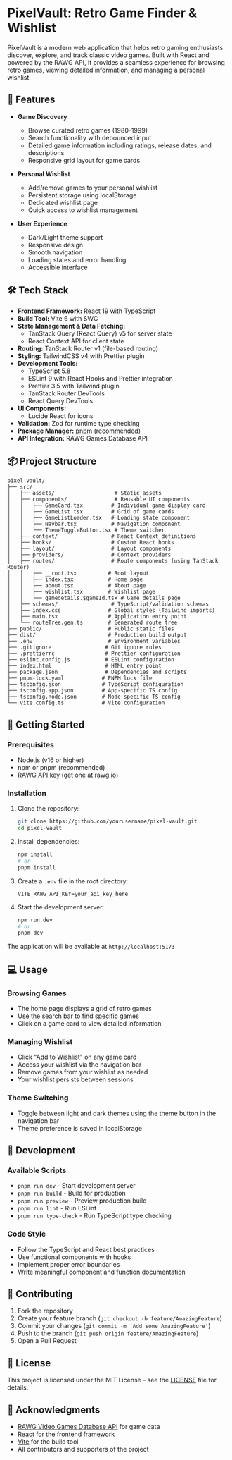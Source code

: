 # PixelVault: Retro Game Finder & Wishlist

PixelVault is a modern web application that helps retro gaming enthusiasts discover, explore, and track classic video games. Built with React and powered by the RAWG API, it provides a seamless experience for browsing retro games, viewing detailed information, and managing a personal wishlist.

## 🌟 Features

- **Game Discovery**

  - Browse curated retro games (1980-1999)
  - Search functionality with debounced input
  - Detailed game information including ratings, release dates, and descriptions
  - Responsive grid layout for game cards

- **Personal Wishlist**

  - Add/remove games to your personal wishlist
  - Persistent storage using localStorage
  - Dedicated wishlist page
  - Quick access to wishlist management

- **User Experience**
  - Dark/Light theme support
  - Responsive design
  - Smooth navigation
  - Loading states and error handling
  - Accessible interface

## 🛠️ Tech Stack

- **Frontend Framework:** React 19 with TypeScript
- **Build Tool:** Vite 6 with SWC
- **State Management & Data Fetching:**
  - TanStack Query (React Query) v5 for server state
  - React Context API for client state
- **Routing:** TanStack Router v1 (file-based routing)
- **Styling:** TailwindCSS v4 with Prettier plugin
- **Development Tools:**
  - TypeScript 5.8
  - ESLint 9 with React Hooks and Prettier integration
  - Prettier 3.5 with Tailwind plugin
  - TanStack Router DevTools
  - React Query DevTools
- **UI Components:**
  - Lucide React for icons
- **Validation:** Zod for runtime type checking
- **Package Manager:** pnpm (recommended)
- **API Integration:** RAWG Games Database API

## 📦 Project Structure

```
pixel-vault/
├── src/
│   ├── assets/                   # Static assets
│   ├── components/               # Reusable UI components
│   │   ├── GameCard.tsx         # Individual game display card
│   │   ├── GameList.tsx         # Grid of game cards
│   │   ├── GameListLoader.tsx   # Loading state component
│   │   ├── Navbar.tsx           # Navigation component
│   │   └── ThemeToggleButton.tsx # Theme switcher
│   ├── context/                 # React Context definitions
│   ├── hooks/                   # Custom React hooks
│   ├── layout/                  # Layout components
│   ├── providers/               # Context providers
│   ├── routes/                  # Route components (using TanStack Router)
│   │   ├── __root.tsx          # Root layout
│   │   ├── index.tsx           # Home page
│   │   ├── about.tsx           # About page
│   │   ├── wishlist.tsx        # Wishlist page
│   │   └── gamedetails.$gameId.tsx # Game details page
│   ├── schemas/                 # TypeScript/validation schemas
│   ├── index.css               # Global styles (Tailwind imports)
│   ├── main.tsx                # Application entry point
│   └── routeTree.gen.ts        # Generated route tree
├── public/                     # Public static files
├── dist/                       # Production build output
├── .env                        # Environment variables
├── .gitignore                 # Git ignore rules
├── .prettierrc                # Prettier configuration
├── eslint.config.js           # ESLint configuration
├── index.html                 # HTML entry point
├── package.json               # Dependencies and scripts
├── pnpm-lock.yaml            # PNPM lock file
├── tsconfig.json             # TypeScript configuration
├── tsconfig.app.json         # App-specific TS config
├── tsconfig.node.json        # Node-specific TS config
└── vite.config.ts            # Vite configuration
```

## 🚀 Getting Started

### Prerequisites

- Node.js (v16 or higher)
- npm or pnpm (recommended)
- RAWG API key (get one at [rawg.io](https://rawg.io/apidocs))

### Installation

1. Clone the repository:

   ```bash
   git clone https://github.com/yourusername/pixel-vault.git
   cd pixel-vault
   ```

2. Install dependencies:

   ```bash
   npm install
   # or
   pnpm install
   ```

3. Create a `.env` file in the root directory:

   ```
   VITE_RAWG_API_KEY=your_api_key_here
   ```

4. Start the development server:
   ```bash
   npm run dev
   # or
   pnpm dev
   ```

The application will be available at `http://localhost:5173`

## 💻 Usage

### Browsing Games

- The home page displays a grid of retro games
- Use the search bar to find specific games
- Click on a game card to view detailed information

### Managing Wishlist

- Click "Add to Wishlist" on any game card
- Access your wishlist via the navigation bar
- Remove games from your wishlist as needed
- Your wishlist persists between sessions

### Theme Switching

- Toggle between light and dark themes using the theme button in the navigation bar
- Theme preference is saved in localStorage

## 🔧 Development

### Available Scripts

- `pnpm run dev` - Start development server
- `pnpm run build` - Build for production
- `pnpm run preview` - Preview production build
- `pnpm run lint` - Run ESLint
- `pnpm run type-check` - Run TypeScript type checking

### Code Style

- Follow the TypeScript and React best practices
- Use functional components with hooks
- Implement proper error boundaries
- Write meaningful component and function documentation

## 🤝 Contributing

1. Fork the repository
2. Create your feature branch (`git checkout -b feature/AmazingFeature`)
3. Commit your changes (`git commit -m 'Add some AmazingFeature'`)
4. Push to the branch (`git push origin feature/AmazingFeature`)
5. Open a Pull Request

## 📝 License

This project is licensed under the MIT License - see the [LICENSE](LICENSE) file for details.

## 🙏 Acknowledgments

- [RAWG Video Games Database API](https://rawg.io/apidocs) for game data
- [React](https://reactjs.org/) for the frontend framework
- [Vite](https://vitejs.dev/) for the build tool
- All contributors and supporters of the project
